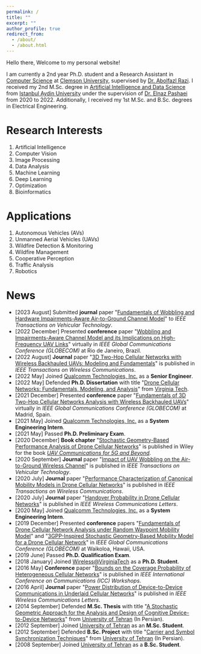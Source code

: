```yaml
---
permalink: /
title: ""
excerpt: ""
author_profile: true
redirect_from: 
  - /about/
  - /about.html
---  
```

Hello there, Welcome to my personal website!

I am currently a 2nd year Ph.D. student and a Research Assistant in [Computer Science](https://www.clemson.edu/cecas/departments/computing/) at [Clemson University](https://www.clemson.edu/index.html), supervised by [Dr. Abolfazl Razi](https://arazi.people.clemson.edu). I received my 2nd M.Sc. degree in [Artificial Intelligence and Data Science](https://ebs.aydin.edu.tr/index.iau?Page=BolumGenelBilgiler&BK=1197&ln=tr) from [Istanbul Aydin University](https://www.aydin.edu.tr/en-us/Pages/default.aspx) under the supervision of [Dr. Elnaz Pashaei](https://medicine.iu.edu/faculty/63502/pashaei-elnaz) from 2020 to 2022. Additionally, I received my 1st M.Sc. and B.Sc. degrees in Electrical Engineering.


Research Interests
======
1. Artificial Intelligence
2. Computer Vision
3. Image Processing
4. Data Analysis
5. Machine Learning
6. Deep Learning
7. Optimization
8. Bioinformatics


Applications
======
1. Autonomous Vehicles (AVs)
2. Unmanned Aerial Vehicles (UAVs)
3. Wildfire Detection & Monitoring
4. Wildfire Management
5. Cooperative Perception
6. Traffic Analysis
7. Robotics


News
======
* [2023 August] Submitted **journal** paper "[Fundamentals of Wobbling and Hardware Impairments-Aware Air-to-Ground Channel Model](https://arxiv.org/abs/2205.10957)" to *IEEE Transactions on Vehicular Technology*.
* [2022 December] Presented **conference** paper "[Wobbling and Impairments-Aware Channel Model and its Implications on High-Frequency UAV Links](https://ieeexplore.ieee.org/document/10000688)" virtually in *IEEE Global Communications Conference (GLOBECOM)* at Rio de Janeiro, Brazil.
* [2022 August] **Journal** paper "[3D Two-Hop Cellular Networks with Wireless Backhauled UAVs: Modeling and Fundamentals](https://ieeexplore.ieee.org/document/9712177)" is published in *IEEE Transactions on Wireless Communications*.
* [2022 May] Joined [Qualcomm Technologies, Inc.](https://www.qualcomm.com) as a **Senior Engineer**.
* [2022 May] Defended **Ph.D. Dissertation** with title "[Drone Cellular Networks: Fundamentals, Modeling, and Analysis](https://vtechworks.lib.vt.edu/handle/10919/110919)" from [Virginia Tech](https://vt.edu).
* [2021 December] Presented **conference** paper "[Fundamentals of 3D Two-Hop Cellular Networks Analysis with Wireless Backhauled UAVs](https://ieeexplore.ieee.org/document/9685132)" virtually in *IEEE Global Communications Conference (GLOBECOM)* at Madrid, Spain.
* [2021 May] Joined [Qualcomm Technologies, Inc.](https://www.qualcomm.com) as a **System Engineering Intern**.
* [2021 May] Passed **Ph.D. Preliminary Exam**.
* [2020 December] **Book chapter** "[Stochastic Geometry-Based Performance Analysis of Drone Cellular Networks](https://onlinelibrary.wiley.com/doi/abs/10.1002/9781119575795.ch9)" is published in Wiley for the book *[UAV Communications for 5G and Beyond](https://onlinelibrary.wiley.com/doi/book/10.1002/9781119575795)*.
* [2020 September] **Journal** paper "[Impact of UAV Wobbling on the Air-to-Ground Wireless Channel](https://ieeexplore.ieee.org/abstract/document/9206092)" is published in *IEEE Transactions on Vehicular Technology*.
* [2020 July] **Journal** paper "[Performance Characterization of Canonical Mobility Models in Drone Cellular Networks](https://ieeexplore.ieee.org/abstract/document/9078878)" is published in *IEEE Transactions on Wireless Communications*.
* [2020 July] **Journal** paper "[Handover Probability in Drone Cellular Networks](https://ieeexplore.ieee.org/abstract/document/9003219)" is published in *IEEE Wireless Communications Letters*.
* [2020 May] Joined [Qualcomm Technologies, Inc.](https://www.qualcomm.com) as a **System Engineering Intern**.
* [2019 December] Presented **conference** papers "[Fundamentals of Drone Cellular Network Analysis under Random Waypoint Mobility Model](https://ieeexplore.ieee.org/abstract/document/9013341)" and "[3GPP-Inspired Stochastic Geometry-Based Mobility Model for a Drone Cellular Network](https://ieeexplore.ieee.org/abstract/document/9013645)" in *IEEE Global Communications Conference (GLOBECOM)* at Waikoloa, Hawaii, USA.
* [2019 June] Passed **Ph.D. Qualification Exam**.
* [2018 January] Joined [Wireless@VirginiaTech](https://wireless.vt.edu) as a **Ph.D. Student**.
* [2016 May] **Conference** paper "[Bounds on the Coverage Probability of Heterogeneous Cellular Networks](https://ieeexplore.ieee.org/abstract/document/7503878)" is published in *IEEE International Conference on Communications (ICC) Workshops*.
* [2016 April] **Journal** paper "[Power Distribution of Device-to-Device Communications in Underlaid Cellular Networks](https://ieeexplore.ieee.org/abstract/document/7383234)" is published in *IEEE Wireless Communications Letters*.
* [2014 September] Defended **M.Sc. Thesis** with title "[A Stochastic Geometric Approach for the Analysis and Design of Cognitive Device-to-Device Networks](Morteza_MSc_Thesis.pdf)" from [University of Tehran](https://ut.ac.ir/en) (In Persian).
* [2012 September] Joined [University of Tehran](https://ut.ac.ir/en) as an **M.Sc. Student**.
* [2012 September] Defended **B.Sc. Project** with title "[Carrier and Symbol Synchronization Techniques](Morteza_BSc_Project.pdf)" from [University of Tehran](https://ut.ac.ir/en) (In Persian).
* [2008 September] Joined [University of Tehran](https://ut.ac.ir/en) as a **B.Sc. Student**.
